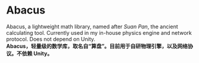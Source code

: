 # Abacus
Abacus, a lightweight math library, named after *Suan Pan*, the ancient calculating tool. Currently used in my in-house physics engine and network protocol. Does not depend on Unity. <br/>
**Abacus，轻量级的数学库，取名自“算盘”。目前用于自研物理引擎，以及网络协议。不依赖 Unity。**

